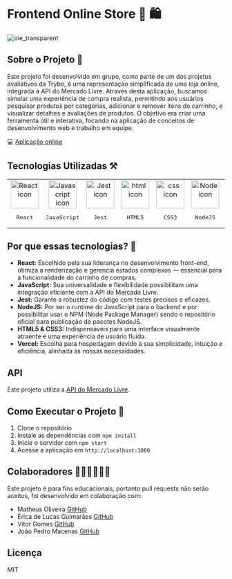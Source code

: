 # Frontend Online Store 🛒 🛍️

![oie_transparent](https://github.com/PalomaWink/FrontEnd-Online-Store/assets/108155575/3fd41ba0-01f1-453c-9c51-a92b2a0b9c9b)

## Sobre o Projeto 📜

Este projeto foi desenvolvido em grupo, como parte de um dos projetos avaliativos da Trybe, é uma representação simplificada de uma loja online, integrada à API do Mercado Livre. Através desta aplicação, buscamos simular uma experiência de compra realista, permitindo aos usuários pesquisar produtos por categorias, adicionar e remover itens do carrinho, e visualizar detalhes e avaliações de produtos. O objetivo era criar uma ferramenta útil e interativa, focando na aplicação de conceitos de desenvolvimento web e trabalho em equipe.

💻 [Aplicação online](https://front-end-online-store-alpha.vercel.app/)

## Tecnologias Utilizadas ⚒️

<table align="center">
  <tr>
    <td align="center">
        <img src="https://techstack-generator.vercel.app/react-icon.svg" width="65px" alt="React icon"/><br />
        <pre>React</pre>
    </td>
    <td align="center">
        <img src="https://techstack-generator.vercel.app/js-icon.svg" width="65px" alt="Javascript icon"/><br />
        <pre>JavaScript</pre>
    </td>
    <td align="center">
        <img src="https://techstack-generator.vercel.app/jest-icon.svg" width="65px" alt="Jest icon"/><br />
        <pre>Jest</pre>
    </td>
    <td align="center">
        <img src="https://skillicons.dev/icons?i=html" width="65px" alt="html icon"/><br />
        <pre>HTML5</pre>
    </td>
    <td align="center">
        <img src="https://skillicons.dev/icons?i=css" width="65px" alt="css icon"/><br />
        <pre>CSS3</pre>
    </td>
    <td align="center">
        <img src="https://skillicons.dev/icons?i=nodejs" width="65px" alt="Node icon"/><br />
        <pre>NodeJS</pre>
    </td>
      <td align="center">
        <img src="https://skillicons.dev/icons?i=vercel" width="65px" alt="Node icon"/><br />
        <pre>Vercel</pre>
    </td>
  </tr>
</table>

## Por que essas tecnologias? 🤔
- **React:** Escolhido pela sua liderança no desenvolvimento front-end, otimiza a renderização e gerencia estados complexos — essencial para a funcionalidade do carrinho de compras.
- **JavaScript:** Sua universalidade e flexibilidade possibilitam uma integração eficiente com a API do Mercado Livre.
- **Jest:** Garante a robustez do código com testes precisos e eficazes.
- **NodeJS:** Por ser o runtime do JavaScript para o backend e por possibilitar usar o NPM (Node Package Manager) sendo o repositório oficial para publicação de pacotes NodeJS.
- **HTML5 & CSS3:** Indispensáveis para uma interface visualmente atraente e uma experiência de usuário fluída.
- **Vercel:** Escolha para hospedagem devido à sua simplicidade, intuição e eficiência, alinhada às nossas necessidades.

## API

Este projeto utiliza a [API do Mercado Livre](https://developers.mercadolivre.com.br/pt_br/api-docs-pt-br).

## Como Executar o Projeto 👾

1. Clone o repositório
2. Instale as dependências com `npm install`
3. Inicie o servidor com `npm start`
4. Acesse a aplicação em `http://localhost:3000`

## Colaboradores 👩🏾‍💻👨🏻‍💻

Este projeto é para fins educacionais, portanto pull requests não serão aceitos, foi desenvolvido em colaboração com:

- Matheus Oliveira [GitHub](https://github.com/mateus23-oliveira)
- Érica de Lucas Guimarães [GitHub](https://github.com/erica-guimaraes)
- Vitor Gomes [GitHub](https://github.com/vitorgomesp)
- João Pedro Macenas [GitHub](https://github.com/pedromecenas)

## Licença

MIT
